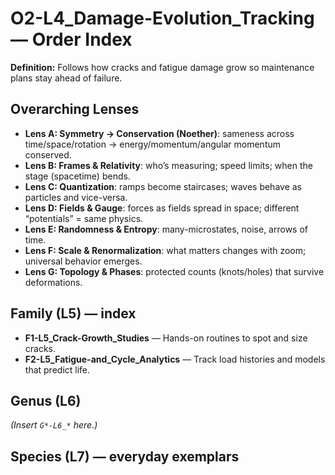 # O2-L4_Damage-Evolution_Tracking — Order Index
**Definition:** Follows how cracks and fatigue damage grow so maintenance plans stay ahead of failure.

## Overarching Lenses

- **Lens A: Symmetry -> Conservation (Noether)**: sameness across time/space/rotation → energy/momentum/angular momentum conserved.
- **Lens B: Frames & Relativity**: who’s measuring; speed limits; when the stage (spacetime) bends.
- **Lens C: Quantization**: ramps become staircases; waves behave as particles and vice-versa.
- **Lens D: Fields & Gauge**: forces as fields spread in space; different “potentials” = same physics.
- **Lens E: Randomness & Entropy**: many-microstates, noise, arrows of time.
- **Lens F: Scale & Renormalization**: what matters changes with zoom; universal behavior emerges.
- **Lens G: Topology & Phases**: protected counts (knots/holes) that survive deformations.

## Family (L5) — index
- **F1-L5_Crack-Growth_Studies** — Hands-on routines to spot and size cracks.
- **F2-L5_Fatigue-and_Cycle_Analytics** — Track load histories and models that predict life.

## Genus (L6)
_(Insert `G*-L6_*` here.)_

## Species (L7) — everyday exemplars

